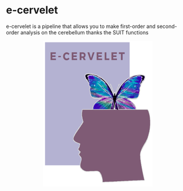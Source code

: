 # e-cervelet
e-cervelet is a pipeline that allows you to make first-order and second-order analysis on the cerebellum thanks the SUIT functions


<div align="center">
  <img src=https://github.com/MaximeDdnn/e-cervelet/blob/main/logo_ecervelet.png height="400" width="300">
</div>


